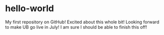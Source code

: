 # hello-world
My first repository on GitHub!
Excited about this whole bit! Looking forward to make UB go live in July! 
I am sure I should be able to finish this off!
